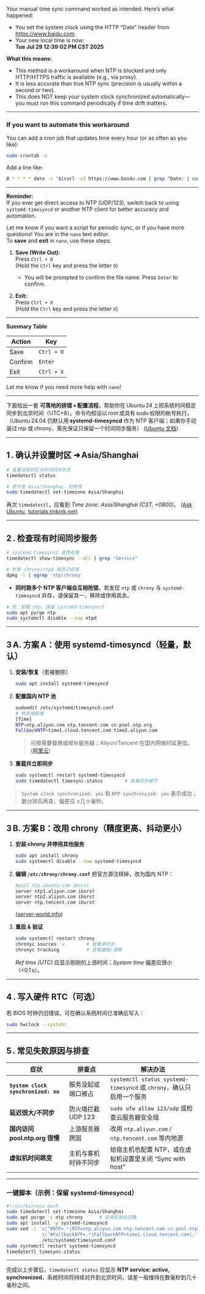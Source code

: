 Your manual time sync command worked as intended. Here’s what happened:

- You set the system clock using the HTTP “Date” header from https://www.baidu.com.
- Your new local time is now:  
  **Tue Jul 29 12:39:02 PM CST 2025**

**What this means:**  
- This method is a workaround when NTP is blocked and only HTTP/HTTPS traffic is available (e.g., via proxy).
- It is less accurate than true NTP sync (precision is usually within a second or two).
- This does NOT keep your system clock synchronized automatically—you must run this command periodically if time drift matters.

---

### If you want to automate this workaround

You can add a cron job that updates time every hour (or as often as you like):

```bash
sudo crontab -e
```
Add a line like:
```bash
0 * * * * date -s "$(curl -sI https://www.baidu.com | grep ^Date: | cut -d' ' -f3-)"
```

---

**Reminder:**  
If you ever get direct access to NTP (UDP/123), switch back to using `systemd-timesyncd` or another NTP client for better accuracy and automation.

Let me know if you want a script for periodic sync, or if you have more questions!
You are in the `nano` text editor.  
To **save** and **exit** in `nano`, use these steps:

1. **Save (Write Out):**  
   Press `Ctrl + O`  
   (Hold the `Ctrl` key and press the letter `O`)

   - You will be prompted to confirm the file name. Press `Enter` to confirm.

2. **Exit:**  
   Press `Ctrl + X`  
   (Hold the `Ctrl` key and press the letter `X`)

---

**Summary Table**

| Action   | Key         |
|----------|-------------|
| Save     | `Ctrl + O`  |
| Confirm  | `Enter`     |
| Exit     | `Ctrl + X`  |

Let me know if you need more help with `nano`!



************************************************************************************************
下面给出一套 **可落地的排错 + 配置流程**，帮助你在 Ubuntu 24 上把系统时间稳定同步到北京时间（UTC+8）。命令均假设以 root 或具有 sudo 权限的帐号执行。
（Ubuntu 24.04 仍默认用 **systemd-timesyncd** 作为 NTP 客户端；如果你手动装过 ntp 或 chrony，需先保证只保留一个时间同步服务） ([Ubuntu 文档][1])

---

## 1 . 确认并设置时区 ➜ Asia/Shanghai

```bash
# 查看当前时区与时间同步状态
timedatectl status

# 若不是 Asia/Shanghai，则修改
sudo timedatectl set-timezone Asia/Shanghai
```

再次 `timedatectl`，应看到 *Time zone: Asia/Shanghai (CST, +0800)*。 ([Ask Ubuntu][2], [tutorials.tinkink.net][3])

---

## 2 . 检查现有时间同步服务

```bash
# systemd-timesyncd 是否在用
timedatectl show-timesync --all | grep "Service"

# 检查 chrony/ntpd 是否已安装
dpkg -l | egrep 'ntp|chrony'
```

* **同时跑多个 NTP 客户端会互相抢锁**。若发现 `ntp` 或 `chrony` 与 `systemd-timesyncd` 并存，请保留其一，移除或停用其余。

```bash
# 例：卸载 ntp，保留 systemd-timesyncd
sudo apt purge ntp
sudo systemctl disable --now ntpd
```

---

## 3 A. 方案 A：使用 systemd‑timesyncd（轻量，默认）

1. **安装/恢复**（若被删除）

   ```bash
   sudo apt install systemd-timesyncd
   ```

2. **配置国内 NTP 池**

   ```bash
   sudoedit /etc/systemd/timesyncd.conf
   # 修改或新增
   [Time]
   NTP=ntp.aliyun.com ntp.tencent.com cn.pool.ntp.org
   FallbackNTP=time1.cloud.tencent.com time2.aliyun.com
   ```

   > 可按需要替换或增补服务器；Aliyun/Tencent 在国内网络时延更低。 ([阿里云][4])

3. **重载并立即同步**

   ```bash
   sudo systemctl restart systemd-timesyncd
   sudo timedatectl timesync-status        # 查看同步细节
   ```

> `System clock synchronized: yes` 和 `NTP synchronized: yes` 表示成功；数分钟后再查，偏差应 ≤几十毫秒。

---

## 3 B. 方案 B：改用 chrony（精度更高、抖动更小）

1. **安装 chrony 并停用其他服务**

   ```bash
   sudo apt install chrony
   sudo systemctl disable --now systemd-timesyncd
   ```

2. **编辑 `/etc/chrony/chrony.conf`**
   把官方源注释掉，改为国内 NTP：

   ```bash
   #pool ntp.ubuntu.com iburst
   server ntp1.aliyun.com iburst
   server ntp2.aliyun.com iburst
   server ntp.tencent.com iburst
   ```

   ([server-world.info][5])

3. **重启 & 验证**

   ```bash
   sudo systemctl restart chrony
   chronyc sources -v        # 查看源状态
   chronyc tracking          # 查看偏差/漂移
   ```

   *Ref time (UTC)* 应显示刚刚的上游时间；*System time* 偏差应很小（<0.1 s）。

---

## 4 . 写入硬件 RTC（可选）

若 BIOS 时钟仍旧错误，可在确认系统时间已准确后写入：

```bash
sudo hwclock --systohc
```

---

## 5 . 常见失败原因与排查

| 症状                                  | 排查点           | 解决办法                                                      |
| ----------------------------------- | ------------- | --------------------------------------------------------- |
| **`System clock synchronized: no`** | 服务没起或端口被占     | `systemctl status systemd-timesyncd` 或 `chrony`，确认只启用一个服务 |
| **延迟很大/不同步**                        | 防火墙拦截 UDP 123 | `sudo ufw allow 123/udp` 或检查云服务器安全组                       |
| **国内访问 pool.ntp.org 很慢**            | 上游服务器跨国       | 改用 `ntp.aliyun.com` / `ntp.tencent.com` 等内地源              |
| **虚拟机时间跳变**                         | 主机与客机时钟不同步    | 给宿主机也配置 NTP，或在虚拟机设置里关闭 “Sync with host”                   |

---

### 一键脚本（示例：保留 systemd‑timesyncd）

```bash
#!/usr/bin/env bash
sudo timedatectl set-timezone Asia/Shanghai
sudo apt purge -y ntp chrony      # 如未安装会忽略
sudo apt install -y systemd-timesyncd
sudo sed -i 's|^#NTP=.*|NTP=ntp.aliyun.com ntp.tencent.com cn.pool.ntp.org|; \
             s|^#FallbackNTP=.*|FallbackNTP=time1.cloud.tencent.com|;' \
             /etc/systemd/timesyncd.conf
sudo systemctl restart systemd-timesyncd
timedatectl timesync-status
```

---

完成以上步骤后，`timedatectl status` 应显示 **NTP service: active, synchronized**，系统时间将持续对齐到北京时间，误差一般维持在数毫秒到几十毫秒之间。

[1]: https://documentation.ubuntu.com/server/how-to/networking/timedatectl-and-timesyncd/?utm_source=chatgpt.com "Synchronise time using timedatectl and timesyncd - Ubuntu Server ..."
[2]: https://askubuntu.com/questions/3375/how-to-change-time-zone-settings-from-the-command-line?utm_source=chatgpt.com "How to change time-zone settings from the command line"
[3]: https://tutorials.tinkink.net/en/linux/how-to-change-timezone-in-centos-7.html?utm_source=chatgpt.com "How to change the time zone in Linux (Ubuntu, Debian, CentOS 7)"
[4]: https://www.alibabacloud.com/help/en/ecs/user-guide/alibaba-cloud-ntp-server/?utm_source=chatgpt.com "Elastic Compute Service:Manage time synchronization services"
[5]: https://www.server-world.info/en/note?f=2&os=Ubuntu_24.04&p=ntp&utm_source=chatgpt.com "Ubuntu 24.04 : Configure NTP Server (Chrony)"
